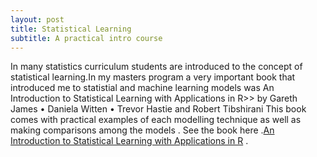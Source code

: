 ```yaml
---
layout: post
title: Statistical Learning
subtitle: A practical intro course
---
```


 In many statistics curriculum students are introduced to the concept of statistical learning.In my masters program 
 a very important book that introduced me to statistial and machine learning models was An Introduction to Statistical
 Learning with Applications in R>> by Gareth James • Daniela Witten • Trevor Hastie and Robert Tibshirani
 This book comes with practical examples of each modelling technique as well as making comparisons among the models .
 See the book here .[An Introduction to Statistical Learning with Applications in R](https://www-bcf.usc.edu/~gareth/ISL/)  .
 
